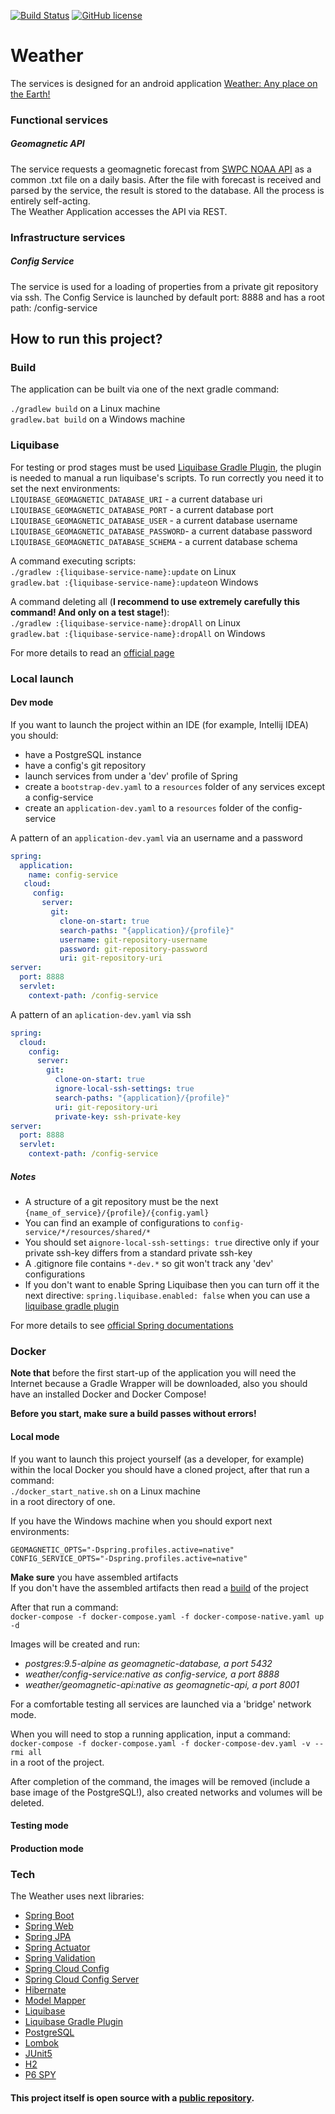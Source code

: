[![Build Status](https://travis-ci.org/Illine/weather.svg?branch=develop)](https://travis-ci.org/Illine/weather)
[![GitHub license](https://img.shields.io/github/license/mashape/apistatus.svg)](https://github.com/Illine/weather/blob/develop/LICENSE)

# Weather
The services is designed for an android application [Weather: Any place on the Earth!](https://play.google.com/store/apps/details?id=net.c7j.wna&hl=ru "Google Play")

### Functional services

##### Geomagnetic API

The service requests a geomagnetic forecast from [SWPC NOAA API](https://services.swpc.noaa.gov/text/3-day-geomag-forecast.txt "Geomagnetic Forecast as .txt file") as a common .txt file on a daily basis. After the file with forecast is received and parsed by the service, the result is stored to the database. All the process is entirely self-acting.  
The Weather Application accesses the API via REST.


### Infrastructure services

##### Config Service
The service is used for a loading of properties from a private git repository via ssh. The Config Service is launched by default port: 8888 and has a root path: /config-service

## How to run this project?

### Build
The application can be built via one of the next gradle command:
 
`./gradlew build` on a Linux machine  
`gradlew.bat build` on a Windows machine

### Liquibase
For testing or prod stages must be used [Liquibase Gradle Plugin], the plugin is needed to manual a run liquibase's scripts.
To run correctly you need it to set the next environments:  
`LIQUIBASE_GEOMAGNETIC_DATABASE_URI` - a current database uri  
`LIQUIBASE_GEOMAGNETIC_DATABASE_PORT` - a current database port  
`LIQUIBASE_GEOMAGNETIC_DATABASE_USER` - a current database username  
`LIQUIBASE_GEOMAGNETIC_DATABASE_PASSWORD`- a current database password  
`LIQUIBASE_GEOMAGNETIC_DATABASE_SCHEMA` - a current database schema  
    
A command executing scripts:  
`./gradlew :{liquibase-service-name}:update` on Linux  
`gradlew.bat :{liquibase-service-name}:update`on Windows  
  
A command deleting all (**I recommend to use extremely carefully this command! And only on a test stage!**):  
`./gradlew :{liquibase-service-name}:dropAll` on Linux  
`gradlew.bat :{liquibase-service-name}:dropAll` on Windows

For more details to read an [official page](https://github.com/liquibase/liquibase-gradle-plugin) 


### Local launch

#### Dev mode
If you want to launch the project within an IDE (for example, Intellij IDEA) you should:
* have a PostgreSQL instance
* have a config's git repository
* launch services from under a 'dev' profile of Spring
* create a `bootstrap-dev.yaml` to a `resources` folder of any services except a config-service
* create an `application-dev.yaml` to a `resources` folder of the config-service

A pattern of an `application-dev.yaml` via an username and a password
```yaml
spring:
  application:
    name: config-service
   cloud:
     config:
       server:
         git:
           clone-on-start: true
           search-paths: "{application}/{profile}"
           username: git-repository-username
           password: git-repository-password
           uri: git-repository-uri
server:
  port: 8888
  servlet:
    context-path: /config-service
```
A pattern of an `aplication-dev.yaml` via ssh
```yaml
spring:
  cloud:
    config:
      server:
        git:
          clone-on-start: true
          ignore-local-ssh-settings: true
          search-paths: "{application}/{profile}"
          uri: git-repository-uri
          private-key: ssh-private-key
server:
  port: 8888
  servlet:
    context-path: /config-service
```

##### Notes
* A structure of a git repository must be the next ```{name_of_service}/{profile}/{config.yaml}``` 
* You can find an example of configurations to ```config-service/*/resources/shared/*```
* You should set a`ignore-local-ssh-settings: true` directive only if your private ssh-key differs from a standard private ssh-key
* A .gitignore file contains ```*-dev.*``` so git won't track any 'dev' configurations
* If you don't want to enable Spring Liquibase then you can turn off it the next directive: `spring.liquibase.enabled: false` when you can use a [liquibase gradle plugin](https://github.com/Illine/weather#liquibase)

For more details to see [official Spring documentations](https://cloud.spring.io/spring-cloud-config/multi/multi__spring_cloud_config_server.html)

### Docker

**Note that** before the first start-up of the application you will need the Internet because a Gradle Wrapper will be downloaded, also you should have an installed Docker and Docker Compose!

**Before you start, make sure a build passes without errors!**

#### Local mode
If you want to launch this project yourself (as a developer, for example) within the local Docker you should have a cloned project,
after that run a command:  
`./docker_start_native.sh` on a Linux machine  
in a root directory of one.   

If you have the Windows machine when you should export next environments:
```
GEOMAGNETIC_OPTS="-Dspring.profiles.active=native"
CONFIG_SERVICE_OPTS="-Dspring.profiles.active=native"
``` 

**Make sure** you have assembled artifacts    
If you don't have the assembled artifacts then read a [build](https://github.com/Illine/weather#build) of the project

After that run a command:  
`docker-compose -f docker-compose.yaml -f docker-compose-native.yaml up -d`    

Images will be created and run:
* _postgres:9.5-alpine as geomagnetic-database, a port 5432_
* _weather/config-service:native as config-service, a port 8888_
* _weather/geomagnetic-api:native as geomagnetic-api, a port 8001_

For a comfortable testing all services are launched via a 'bridge' network mode.

When you will need to stop a running application, input a command:  
`docker-compose -f docker-compose.yaml -f docker-compose-dev.yaml -v --rmi all`  
in a root of the project.  

After completion of the command, the images will be removed (include a base image of the PostgreSQL!), also created networks and volumes will be deleted.

#### Testing mode

#### Production mode

### Tech
The Weather uses next libraries:

* [Spring Boot]
* [Spring Web]
* [Spring JPA]
* [Spring Actuator]
* [Spring Validation]
* [Spring Cloud Config]
* [Spring Cloud Config Server]
* [Hibernate]
* [Model Mapper]
* [Liquibase]
* [Liquibase Gradle Plugin]
* [PostgreSQL]
* [Lombok]
* [JUnit5]
* [H2]
* [P6 SPY]

#### This project itself is open source with a [public repository][git-repo].


[Spring Boot]: <https://spring.io/projects/spring-boot>
[Spring Web]: <https://mvnrepository.com/artifact/org.springframework.boot/spring-boot-starter-web/2.1.5.RELEASE>
[Spring JPA]: <https://mvnrepository.com/artifact/org.springframework.boot/spring-boot-starter-data-jpa/2.1.5.RELEASE>
[Spring Actuator]: <https://mvnrepository.com/artifact/org.springframework.boot/spring-boot-actuator/2.1.5.RELEASE>
[Spring Validation]: <https://mvnrepository.com/artifact/org.springframework.boot/spring-boot-starter-validation/2.1.5.RELEASE>
[Spring Cloud Config]: <https://mvnrepository.com/artifact/org.springframework.cloud/spring-cloud-starter-config/2.1.3.RELEASE>
[Spring Cloud Config Server]: <https://mvnrepository.com/artifact/org.springframework.cloud/spring-cloud-config-server/2.1.1.RELEASE>
[Hibernate]: <http://hibernate.org/>
[Model Mapper]: <http://modelmapper.org/>
[Liquibase]: <https://www.liquibase.org/>
[Liquibase Gradle Plugin]: <https://plugins.gradle.org/plugin/org.liquibase.gradle>
[PostgreSQL]: <https://www.postgresql.org/>
[Lombok]: <https://projectlombok.org/>
[JUnit5]: <https://junit.org/junit5/>
[H2]: <https://www.h2database.com/html/main.html>
[P6 SPY]: <https://p6spy.readthedocs.io/en/latest/>
[git-repo]: <https://github.com/Illine/geomagnetic-api>
